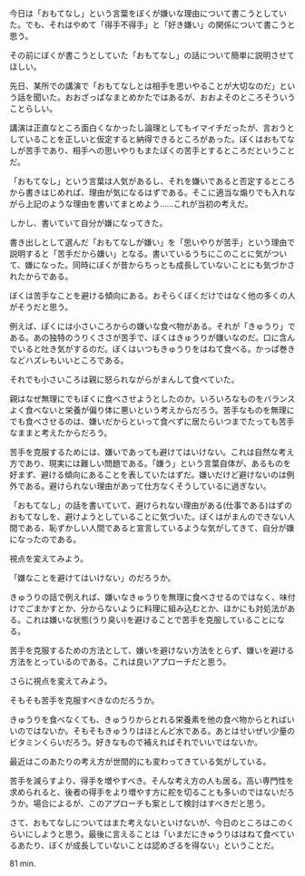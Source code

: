 今日は「おもてなし」という言葉をぼくが嫌いな理由について書こうとしていた。でも、それはやめて「得手不得手」と「好き嫌い」の関係について書こうと思う。

その前にぼくが書こうとしていた「おもてなし」の話について簡単に説明させてほしい。

先日、某所での講演で「おもてなしとは相手を思いやることが大切なのだ」という話を聞いた。おおざっぱなまとめかたではあるが、おおよそのところそういうことらしい。

講演は正直なところ面白くなかったし論理としてもイマイチだったが、言おうとしていることを正しいと仮定すると納得できるところがあった。ぼくはおもてなしが苦手であり、相手への思いやりもまたぼくの苦手とするところだということだ。

「おもてなし」という言葉は人気があるし、それを嫌いであると否定するところから書きはじめれば、理由が気になるはずである。そこに適当な煽りでも入れながら上記のような理由を書いてまとめよう……これが当初の考えだ。

しかし、書いていて自分が嫌になってきた。

書き出しとして選んだ「おもてなしが嫌い」を「思いやりが苦手」という理由で説明すると「苦手だから嫌い」となる。書いているうちにこのことに気がついて、嫌になった。同時にぼくが昔からちっとも成長していないことにも気づかされたからである。

ぼくは苦手なことを避ける傾向にある。おそらくぼくだけではなく他の多くの人がそうだと思う。

例えば、ぼくには小さいころからの嫌いな食べ物がある。それが「きゅうり」である。あの独特のうりくささが苦手で、ぼくはきゅうりが嫌いなのだ。口に含んでいると吐き気がするのだ。ぼくはいつもきゅうりをはねて食べる。かっぱ巻きなどハズレもいいところである。

それでも小さいころは親に怒られながらがまんして食べていた。

親はなぜ無理にでもぼくに食べさせようとしたのか。いろいろなものをバランスよく食べないと栄養が偏り体に悪いという考えからだろう。苦手なものを無理にでも食べさせるのは、嫌いだからといって食べずに居たらいつまでたっても苦手なままと考えたからだろう。

苦手を克服するためには、嫌いであっても避けてはいけない。これは自然な考え方であり、現実には難しい問題である。「嫌う」という言葉自体が、あるものを好まず、避ける傾向にあることを表していたはずだ。嫌いだけど避けないのは例外である。避けられない理由があって仕方なくそうしているに過ぎない。

「おもてなし」の話を書いていて、避けられない理由がある(仕事である)はずのおもてなしを、避けようとしていることに気づいた。ぼくはがまんのできない人間である、恥ずかしい人間であると宣言しているような気がしてきて、自分が嫌になったのである。

視点を変えてみよう。

「嫌なことを避けてはいけない」のだろうか。

きゅうりの話で例えれば、嫌いなきゅうりを無理に食べさせるのではなく、味付けでごまかすとか、分からないように料理に組み込むとか、ほかにも対処法がある。これは嫌いな状態(うり臭い)を避けることで苦手を克服していることになる。

苦手を克服するための方法として、嫌いを避けない方法をとらず、嫌いを避ける方法をとっているのである。これは良いアプローチだと思う。

さらに視点を変えてみよう。

そもそも苦手を克服すべきなのだろうか。

きゅうりを食べなくても、きゅうりからとれる栄養素を他の食べ物からとればいいのではないか。そもそもきゅうりはほとんど水である。あとはせいぜい少量のビタミンくらいだろう。好きなもので補えればそれでいいではないか。

最近はこのあたりの考え方が世間的にも変わってきている気がしている。

苦手を減らすより、得手を増やすべき。そんな考え方の人も居る。高い専門性を求められると、後者の得手をより増やす方に舵を切ることも多いのではないだろうか。場合によるが、このアプローチも案として検討はすべきだと思う。

さて、おもてなしについてはまた考えないといけないが、今日のところはこのくらいにしようと思う。最後に言えることは「いまだにきゅうりははねて食べているあたり、ぼくが成長していないことは認めざるを得ない」ということだ。

81 min.
